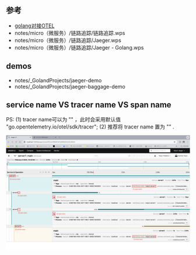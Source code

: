 ## 参考
- [golang对接OTEL](https://janrs.com/2023/05/k8s-rancher%E9%83%A8%E7%BD%B2open-telemetry%E4%BB%A5%E5%8F%8A%E5%AF%B9%E6%8E%A5elk/#h25)
- notes/micro（微服务）/链路追踪/链路追踪.wps
- notes/micro（微服务）/链路追踪/Jaeger.wps
- notes/micro（微服务）/链路追踪/Jaeger - Golang.wps

## demos
- notes/_GolandProjects/jaeger-demo
- notes/_GolandProjects/jaeger-baggage-demo

## service name VS tracer name VS span name
PS: 
(1) tracer name可以为 "" ，此时会采用默认值 "go.opentelemetry.io/otel/sdk/tracer"; 
(2) 推荐将 tracer name 置为 "" . 

![_names.png](_names.png)  


